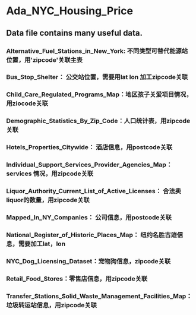 # Ada_NYC_Housing_Price
## Data file contains many useful data.
### Alternative_Fuel_Stations_in_New_York: 不同类型可替代能源站位置，用'zipcode'关联主表
### Bus_Stop_Shelter： 公交站位置，需要用lat lon 加工zipcode关联
### Child_Care_Regulated_Programs_Map：地区孩子关爱项目情况，用ziocode关联
### Demographic_Statistics_By_Zip_Code：人口统计表，用zipcode关联
### Hotels_Properties_Citywide： 酒店信息，用postcode关联
### Individual_Support_Services_Provider_Agencies_Map： services 情况，用zipcode关联
### Liquor_Authority_Current_List_of_Active_Licenses： 合法卖liquor的数量，用zipcode关联
### Mapped_In_NY_Companies： 公司信息，用postcode关联
### National_Register_of_Historic_Places_Map： 纽约名胜古迹信息，需要加工lat，lon
### NYC_Dog_Licensing_Dataset：宠物狗信息，zipcode关联
### Retail_Food_Stores：零售店信息，用zipcode关联
### Transfer_Stations_Solid_Waste_Management_Facilities_Map： 垃圾转运站信息，用zipcode关联
